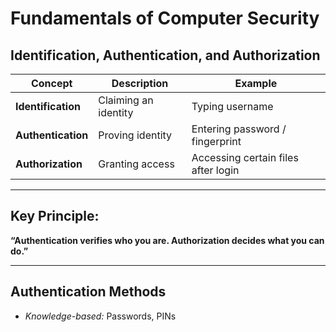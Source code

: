 # Fundamentals of Computer Security

## Identification, Authentication, and Authorization

| Concept | Description | Example |
|----------|--------------|----------|
| **Identification** | Claiming an identity | Typing username |
| **Authentication** | Proving identity | Entering password / fingerprint |
| **Authorization** | Granting access | Accessing certain files after login |

---

## Key Principle:
**“Authentication verifies who you are. Authorization decides what you can do.”**

---

##  Authentication Methods

- *Knowledge-based:* Passwords, PINs
